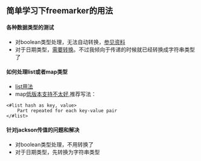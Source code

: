 ## 简单学习下freemarker的用法

#### 各种数据类型的测试
- 对boolean类型处理，无法自动转换，[参见资料](http://freemarker.org/docs/ref_builtins_boolean.html)
- 对于日期类型，[需要转换](http://freemarker.org/docs/ref_builtins_date.html)。不过我倾向于传递的时候就已经转换成字符串类型了

#### 如何处理list或者map类型
- [list用法](http://freemarker.org/docs/ref_directive_list.html)
- map[低版本支持不太好](http://freemarker.org/docs/ref_directive_list.html#ref.directive.list),推荐写法：
 ```ftl
 <#list hash as key, value>
     Part repeated for each key-value pair
 </#list>
```

#### 针对jackson传值的问题和解决
- 对boolean类型处理，不用转换了
- 对于日期类型，先转换为字符串类型